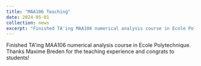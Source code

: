 ```yaml
---
title: "MAA106 Teaching"
date: 2024-05-01
collection: news
excerpt: "Finished TA'ing MAA106 numerical analysis course in Ecole Polytechnique. Thanks Maxime Breden for the teaching experience and congrats to the students!"
---
```


Finished TA'ing MAA106 numerical analysis course in Ecole Polytechnique. Thanks Maxime Breden for the teaching experience and congrats to students!
